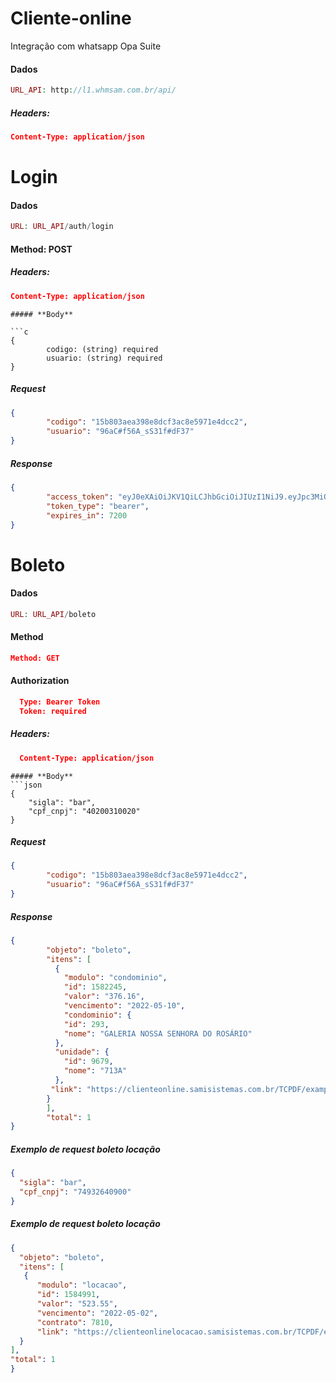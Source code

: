 # Cliente-online
Integração com whatsapp Opa Suite


#### **Dados**
```php
URL_API: http://l1.whmsam.com.br/api/
```

##### **Headers:**
```json
Content-Type: application/json
```


# Login

#### **Dados**
```php
URL: URL_API/auth/login
```

#### **Method: POST**

##### **Headers:**

```json
Content-Type: application/json
```


```
##### **Body**

```c
{ 
        codigo: (string) required
        usuario: (string) required
}
```


##### **Request**

```json
{ 
        "codigo": "15b803aea398e8dcf3ac8e5971e4dcc2",
        "usuario": "96aC#f56A_sS31f#dF37"
}
```


##### **Response**
```json
{ 
        "access_token": "eyJ0eXAiOiJKV1QiLCJhbGciOiJIUzI1NiJ9.eyJpc3MiOiJodHRwOlwvXC9sMS53aG1zYW0uY29tLmJyXC9hcGlcL2F1dGhcL2xvZ2luIiwiaWF0IjoxNjUxMTY4MDkxLCJleHAiOjE2NTExNzUyOTEsIm5iZiI6MTY1MTE2ODA5MSwianRpIjoidlJ0UFB2Q3NWQTB6ZmdiOSIsInN1YiI6NywicHJ2IjoiMjNiZDVjODk0OWY2MDBhZGIzOWU3MDFjNDAwODcyZGI3YTU5NzZmNyJ9.rnppVsJB6957l_zeuwc9mpXj9a0zbmRitTk-YzMDGa0",
        "token_type": "bearer",
        "expires_in": 7200
}
```



# Boleto

#### **Dados**
```php
URL: URL_API/boleto 
```

#### **Method**
```json
Method: GET
```

#### **Authorization**
```json
  Type: Bearer Token
  Token: required
```

##### **Headers:**
```json
  Content-Type: application/json
```

```
##### **Body**
```json
{ 
    "sigla": "bar",
    "cpf_cnpj": "40200310020"
}
```


##### **Request**
```json
{ 
        "codigo": "15b803aea398e8dcf3ac8e5971e4dcc2",
        "usuario": "96aC#f56A_sS31f#dF37"
}
```


##### **Response**
```json
{ 
        "objeto": "boleto",
        "itens": [
          {
            "modulo": "condominio",
            "id": 1582245,
            "valor": "376.16",
            "vencimento": "2022-05-10",
            "condominio": {
            "id": 293,
            "nome": "GALERIA NOSSA SENHORA DO ROSÁRIO"
          },
          "unidade": {
            "id": 9679,
            "nome": "713A"
          },
         "link": "https://clienteonline.samisistemas.com.br/TCPDF/examples/ImprimirBoletoEmail.php?p=bar4952548269786648N"
        }
        ],
        "total": 1
}
```


##### **Exemplo de request boleto locação**
```json
{
  "sigla": "bar",
  "cpf_cnpj": "74932640900"
}
```


##### **Exemplo de request boleto locação**
```json
{
  "objeto": "boleto",
  "itens": [
   {
      "modulo": "locacao",
      "id": 1584991,
      "valor": "523.55",
      "vencimento": "2022-05-02",
      "contrato": 7810,
      "link": "https://clienteonlinelocacao.samisistemas.com.br/TCPDF/examples/ImprimirBoletoEmail.php?p=bar2158548272159394L"
  }
],
"total": 1
}
```
